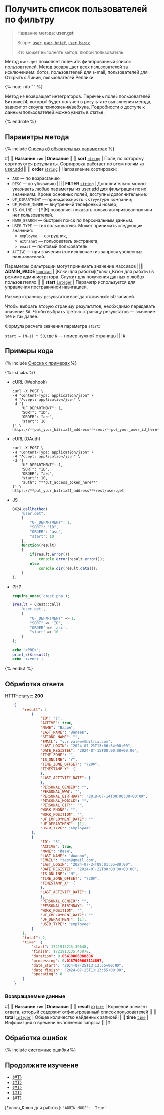 # Получить список пользователей по фильтру

> Название метода: **user.get**
>
> Scope: [`user`](../scopes/permissions.md), [`user_brief`](../scopes/permissions.md), [`user_basic`](../scopes/permissions.md)
>
> Кто может выполнять метод: любой пользователь

Метод `user.get` позволяет получить фильтрованный список пользователей. Метод возвращает всех пользователей за исключением: ботов, пользователей для e-mail, пользователей для Открытых Линий, пользователей Реплики.

{% note info "" %}

Метод не возвращает интеграторов. Перечень полей пользователей Битрикс24, который будет получен в результате выполнения метода, зависит от скоупа приложения/вебхука. Подробности о доступе к данным пользователей можно узнать в [статье](index.md).

{% endnote %}

## Параметры метода

{% include [Сноска об обязательных параметрах](../../_includes/required.md) %}

#|
|| **Название**
`тип` | **Описание** ||
|| **sort**
[`string`](../data-types.md) | Поле, по которому сортируются результаты. Сортировка работает по всем полям из [user.add](./user-add.md) ||
|| **order**
[`string`](../data-types.md) | Направление сортировки:
- `ASC` — по возрастанию
- `DESC` — по убыванию ||
|| **FILTER**
[`string`](../data-types.md) | Дополнительно можно указывать любые параметры из [user.add](./user-add.md) для фильтрации по их значениям. Кроме основных полей, доступны дополнительные:
- `UF_DEPARTMENT` — принадлежность к структуре компании;
- `UF_PHONE_INNER` — внутренний телефонный номер;
- `IS_ONLINE` — [Y\|N] позволяет показать только авторизованных или нет пользователей.
- `NAME_SEARCH` — быстрый поиск по персональным данным.
- `USER_TYPE` — тип пользователя. Может принимать следующие значения: 
    - `employee` — сотрудник, 
    - `extranet` — пользователь экстранета, 
    - `email` — почтовый пользователь
- `ACTIVE` — при значении *true* исключает из запроса уволенных пользователей.
  
Параметры фильтрации могут принимать значение массивов ||
|| **ADMIN_MODE**
[`boolean`](../data-types.md) | [Ключ для работы](*ключ_Ключ для работы) в режиме администратора. Служит для получения данных о любых пользователях ||
|| **start**
[`integer`](../data-types.md) | Параметр используется для управления постраничной навигацией.

Размер страницы результатов всегда статичный: 50 записей.

Чтобы выбрать вторую страницу результатов, необходимо передавать значение `50`. Чтобы выбрать третью страницу результатов — значение `100` и так далее.

Формула расчета значения параметра `start`:

`start = (N-1) * 50`, где `N` — номер нужной страницы ||
|#

## Примеры кода

{% include [Сноска о примерах](../../_includes/examples.md) %}

{% list tabs %}

- cURL (Webhook)

    ```curl
    curl -X POST \
    -H "Content-Type: application/json" \
    -H "Accept: application/json" \
    -d '{
        "UF_DEPARTMENT": 1,
        "SORT": "ID",
        "ORDER": "asc",
        "start": 10
    }' \
    https://**put_your_bitrix24_address**/rest/**put_your_user_id_here**/**put_your_webbhook_here**/user.get
    ```

- cURL (OAuth)

    ```curl
    curl -X POST \
    -H "Content-Type: application/json" \
    -H "Accept: application/json" \
    -d '{
        "UF_DEPARTMENT": 1,
        "SORT": "ID",
        "ORDER": "asc",
        "start": 10,
        "auth": "**put_access_token_here**"
    }' \
    https://**put_your_bitrix24_address**/rest/user.get
    ```

- JS

    ```js
    BX24.callMethod(
        "user.get",
        {
            "UF_DEPARTMENT": 1,
            "SORT": "ID",
            "ORDER": "asc",
            "start": 10
        },
        function(result)
        {
            if(result.error())
                console.error(result.error());
            else
                console.dir(result.data());
        }
    );
    ```

- PHP

    ```php
    require_once('crest.php');

    $result = CRest::call(
        'user.get',
        [
            "UF_DEPARTMENT" => 1,
            "SORT" => 'ID',
            "ORDER" => 'asc',
            "start" => 10
        ]
    );

    echo '<PRE>';
    print_r($result);
    echo '</PRE>';
    ```

{% endlist %}

## Обработка ответа

HTTP-статус: **200**

```json
    {
        "result": [
            {
                "ID": "1",
                "ACTIVE": true,
                "NAME": "Вадим",
                "LAST_NAME": "Валеев",
                "SECOND_NAME": "",
                "EMAIL": "v.r.valeev@bitrix.com",
                "LAST_LOGIN": "2024-07-25T13:06:54+00:00",
                "DATE_REGISTER": "2024-07-15T00:00:00+00:00",
                "TIME_ZONE": "",
                "IS_ONLINE": "Y",
                "TIME_ZONE_OFFSET": "7200",
                "TIMESTAMP_X": {
                },
                "LAST_ACTIVITY_DATE": {
                },
                "PERSONAL_GENDER": "",
                "PERSONAL_WWW": "",
                "PERSONAL_BIRTHDAY": "2018-07-14T00:00:00+00:00",
                "PERSONAL_MOBILE": "",
                "PERSONAL_CITY": "",
                "WORK_PHONE": "",
                "WORK_POSITION": "",
                "UF_EMPLOYMENT_DATE": "",
                "UF_DEPARTMENT": [1],
                "USER_TYPE": "employee"
            },
            {
                "ID": "3",
                "ACTIVE": true,
                "NAME": "Иван",
                "LAST_NAME": "Иванов",
                "EMAIL": "test@gmail.com",
                "LAST_LOGIN": "2024-07-24T09:01:55+00:00",
                "DATE_REGISTER": "2024-07-22T00:00:00+00:00",
                "IS_ONLINE": "N",
                "TIME_ZONE_OFFSET": "7200",
                "TIMESTAMP_X": {
                },
                "LAST_ACTIVITY_DATE": {
                },
                "PERSONAL_GENDER": "",
                "PERSONAL_BIRTHDAY": "",
                "WORK_POSITION": "",
                "UF_EMPLOYMENT_DATE": "",
                "UF_DEPARTMENT": [1],
                "USER_TYPE": "employee"
            }
        ],
        "total": 2,
        "time": {
            "start": 1721913235.39648,
            "finish": 1721913235.45078,
            "duration": 0.05430006980896,
            "processing": 0.0187909603118897,
            "date_start": "2024-07-25T13:13:55+00:00",
            "date_finish": "2024-07-25T13:13:55+00:00",
            "operating": 0
        }
    }
```

### Возвращаемые данные

#|
|| **Название**
`тип` | **Описание** ||
|| **result**
[`object`](../data-types.md) | Корневой элемент ответа, который содержит отфильтрованный список пользователей ||
|| **total**
[`integer`](../data-types.md) | Общее количество найденных записей ||
|| **time**
[`time`](../data-types.md) | Информация о времени выполнения запроса ||
|#

## Обработка ошибок

{% include [системные ошибки](../../_includes/system-errors.md) %}

## Продолжите изучение 

- [{#T}](./user-add.md)
- [{#T}](./user-update.md)
- [{#T}](./user-current.md)
- [{#T}](./user-search.md)
- [{#T}](./user-fields.md)

[*ключ_Ключ для работы]: `'ADMIN_MODE': 'True'`